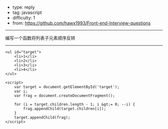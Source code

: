 
- type: reply
- tag: javascript
- difficulty:  1
- from: https://github.com/hawx1993/Front-end-Interview-questions

--------

编写一个函数将列表子元素顺序反转

---------


```
<ul id="target">
    <li>1</li>
    <li>2</li>
    <li>3</li>
    <li>4</li>
</ul>

<script>
    var target = document.getElementById('target');
    var i;
    var frag = document.createDocumentFragment();

    for (i = target.children.length - 1; i &gt;= 0; --i) {
        frag.appendChild(target.children[i]);
    }
    target.appendChild(frag);
</script>
```

